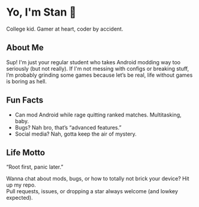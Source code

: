 # Yo, I'm Stan 👋

College kid. Gamer at heart, coder by accident.

## About Me
Sup! I'm just your regular student who takes Android modding way too seriously (but not really). If I'm not messing with configs or breaking stuff, I’m probably grinding some games because let’s be real, life without games is boring as hell.

## Fun Facts
- Can mod Android while rage quitting ranked matches. Multitasking, baby.
- Bugs? Nah bro, that’s “advanced features.”
- Social media? Nah, gotta keep the air of mystery.

## Life Motto
“Root first, panic later.”

Wanna chat about mods, bugs, or how to totally not brick your device? Hit up my repo.  
Pull requests, issues, or dropping a star always welcome (and lowkey expected).
